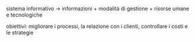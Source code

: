 sistema informativo -> informazioni + modalità di gestione + risorse umane e tecnologiche

obiettivi: migliorare i processi, la relazione con i clienti, controllare i costi e le strategie